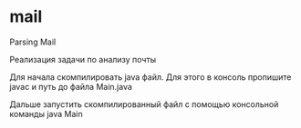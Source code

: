 # mail
Parsing Mail

Реализация задачи по анализу почты

Для начала скомпилировать java файл. Для этого в консоль пропишите javac и путь до файла Main.java

Дальше запустить скомпилированный файл с помощью консольной команды java Main
